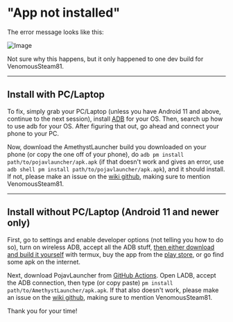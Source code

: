 # "App not installed"

The error message looks like this:

<img src="https://media.discordapp.net/attachments/755410958100201472/1081249821907750974/image.png?width=575&amp;height=146" alt="Image"/>

Not sure why this happens, but it only happened to one dev build for VenomousSteam81.

---

## Install with PC/Laptop

To fix, simply grab your PC/Laptop (unless you have Android 11 and above, continue to the next session), install [ADB](https://developer.android.com/studio/releases/platform-tools) for your OS. Then, search up how to use adb for your OS. After figuring that out, go ahead and connect your phone to your PC.

Now, download the AmethystLauncher build you downloaded on your phone (or copy the one off of your phone), do `adb pm install path/to/pojavlauncher/apk.apk` (if that doesn't work and gives an error, use `adb shell pm install path/to/pojavlauncher/apk.apk`), and it should install. If not, please make an issue on the [wiki github](https://github.com/PojavLauncherTeam/pojavlauncherteam.github.io), making sure to mention VenomousSteam81.

---

## Install without PC/Laptop (Android 11 and newer only)

First, go to settings and enable developer options (not telling you how to do so), turn on wireless ADB, accept all the ADB stuff, [then either download and build it yourself](https://github.com/tytydraco/ladb) with termux, buy the app from the [play store](https://play.google.com/store/apps/details?id=com.draco.ladb), or go find some apk on the internet.

Next, download PojavLauncher from [GitHub Actions](https://github.com/PojavLauncherTeam/PojavLauncher/actions). Open LADB, accept the ADB connection, then type (or copy paste) `pm install path/to/AmethystLauncher/apk.apk`. If that also doesn't work, please make an issue on the [wiki github](https://github.com/PojavLauncherTeam/pojavlauncherteam.github.io), making sure to mention VenomousSteam81.

Thank you for your time!

